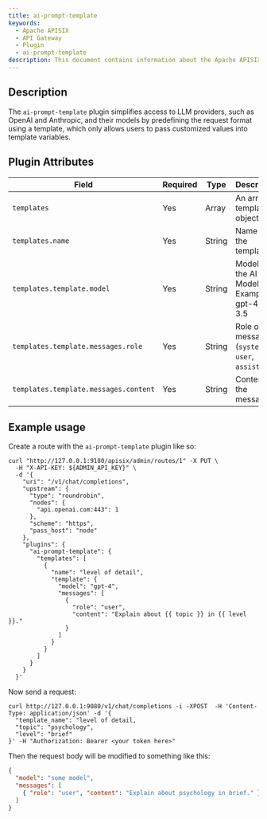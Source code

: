 ```yaml
---
title: ai-prompt-template
keywords:
  - Apache APISIX
  - API Gateway
  - Plugin
  - ai-prompt-template
description: This document contains information about the Apache APISIX ai-prompt-template Plugin.
---
```


<!--
#
# Licensed to the Apache Software Foundation (ASF) under one or more
# contributor license agreements.  See the NOTICE file distributed with
# this work for additional information regarding copyright ownership.
# The ASF licenses this file to You under the Apache License, Version 2.0
# (the "License"); you may not use this file except in compliance with
# the License.  You may obtain a copy of the License at
#
#     http://www.apache.org/licenses/LICENSE-2.0
#
# Unless required by applicable law or agreed to in writing, software
# distributed under the License is distributed on an "AS IS" BASIS,
# WITHOUT WARRANTIES OR CONDITIONS OF ANY KIND, either express or implied.
# See the License for the specific language governing permissions and
# limitations under the License.
#
-->

## Description

The `ai-prompt-template` plugin simplifies access to LLM providers, such as OpenAI and Anthropic, and their models by predefining the request format
using a template, which only allows users to pass customized values into template variables.

## Plugin Attributes

| **Field**                             | **Required** | **Type** | **Description**                                     |
| ------------------------------------- | ------------ | -------- | --------------------------------------------------- |
| `templates`                           | Yes          | Array    | An array of template objects                        |
| `templates.name`                      | Yes          | String   | Name of the template.                               |
| `templates.template.model`            | Yes          | String   | Model of the AI Model. Example: gpt-4, gpt-3.5      |
| `templates.template.messages.role`    | Yes          | String   | Role of the message (`system`, `user`, `assistant`) |
| `templates.template.messages.content` | Yes          | String   | Content of the message.                             |

## Example usage

Create a route with the `ai-prompt-template` plugin like so:

```shell
curl "http://127.0.0.1:9180/apisix/admin/routes/1" -X PUT \
  -H "X-API-KEY: ${ADMIN_API_KEY}" \
  -d '{
    "uri": "/v1/chat/completions",
    "upstream": {
      "type": "roundrobin",
      "nodes": {
        "api.openai.com:443": 1
      },
      "scheme": "https",
      "pass_host": "node"
    },
    "plugins": {
      "ai-prompt-template": {
        "templates": [
          {
            "name": "level of detail",
            "template": {
              "model": "gpt-4",
              "messages": [
                {
                  "role": "user",
                  "content": "Explain about {{ topic }} in {{ level }}."
                }
              ]
            }
          }
        ]
      }
    }
  }'
```

Now send a request:

```shell
curl http://127.0.0.1:9080/v1/chat/completions -i -XPOST  -H 'Content-Type: application/json' -d '{
  "template_name": "level of detail,
  "topic": "psychology",
  "level": "brief"
}' -H "Authorization: Bearer <your token here>"
```

Then the request body will be modified to something like this:

```json
{
  "model": "some model",
  "messages": [
    { "role": "user", "content": "Explain about psychology in brief." }
  ]
}
```
